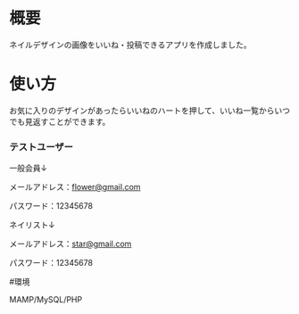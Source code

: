 # 概要

ネイルデザインの画像をいいね・投稿できるアプリを作成しました。

# 使い方

お気に入りのデザインがあったらいいねのハートを押して、いいね一覧からいつでも見返すことができます。

### テストユーザー

一般会員↓
 
 メールアドレス：flower@gmail.com
 
 パスワード：12345678

 
ネイリスト↓
 
 メールアドレス：star@gmail.com
 
 パスワード：12345678
 
 #環境
 
 MAMP/MySQL/PHP

